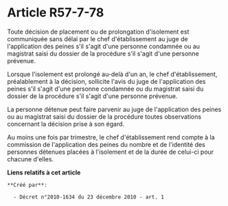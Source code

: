 # Article R57-7-78

Toute décision de placement ou de prolongation d'isolement est communiquée sans délai par le chef d'établissement au juge de
l'application des peines s'il s'agit d'une personne condamnée ou au magistrat saisi du dossier de la procédure s'il s'agit
d'une personne prévenue. 

Lorsque l'isolement est prolongé au-delà d'un an, le chef d'établissement, préalablement à la décision, sollicite l'avis du
juge de l'application des peines s'il s'agit d'une personne condamnée ou du magistrat saisi du dossier de la procédure s'il
s'agit d'une personne prévenue. 

La personne détenue peut faire parvenir au juge de l'application des peines ou au magistrat saisi du dossier de la procédure
toutes observations concernant la décision prise à son égard. 

Au moins une fois par trimestre, le chef d'établissement rend compte à la commission de l'application des peines du nombre et
de l'identité des personnes détenues placées à l'isolement et de la durée de celui-ci pour chacune d'elles.

**Liens relatifs à cet article**

	**Créé par**:

	  - Décret n°2010-1634 du 23 décembre 2010 - art. 1
